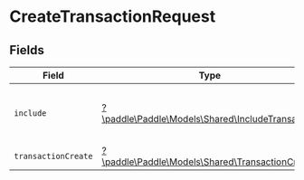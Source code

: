 # CreateTransactionRequest


## Fields

| Field                                                                                         | Type                                                                                          | Required                                                                                      | Description                                                                                   |
| --------------------------------------------------------------------------------------------- | --------------------------------------------------------------------------------------------- | --------------------------------------------------------------------------------------------- | --------------------------------------------------------------------------------------------- |
| `include`                                                                                     | [?\paddle\Paddle\Models\Shared\IncludeTransaction](../../Models/Shared/IncludeTransaction.md) | :heavy_minus_sign:                                                                            | Include related entities in the response.                                                     |
| `transactionCreate`                                                                           | [?\paddle\Paddle\Models\Shared\TransactionCreate](../../Models/Shared/TransactionCreate.md)   | :heavy_minus_sign:                                                                            | N/A                                                                                           |
